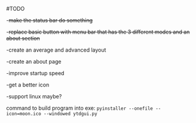 #TODO


-~~make the status bar do something~~

-~~replace basic button with menu bar that has the 3 different modes and an about section~~

-create an average and advanced layout

-create an about page

-improve startup speed

-get a better icon

-support linux maybe?


command to build program into exe: `pyinstaller --onefile --icon=moon.ico --windowed ytdgui.py`
